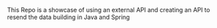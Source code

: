 This Repo is a showcase of using an external API and creating an API to resend the data building in Java and Spring
